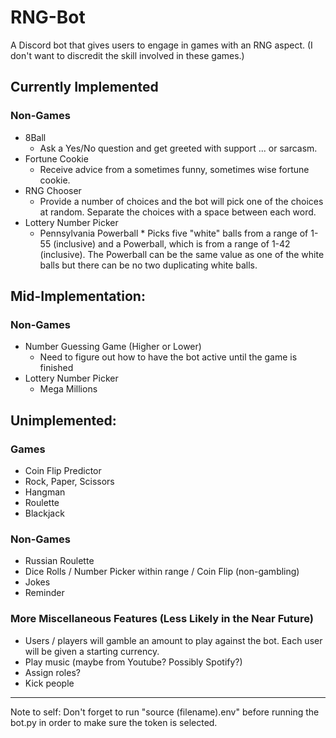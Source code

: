 # RNG-Bot
A Discord bot that gives users to engage in games with an RNG aspect. (I don't want to discredit the skill involved in these games.)

## Currently Implemented

### Non-Games
* 8Ball
  * Ask a Yes/No question and get greeted with support ... or sarcasm.
* Fortune Cookie
  * Receive advice from a sometimes funny, sometimes wise fortune cookie.
* RNG Chooser
  * Provide a number of choices and the bot will pick one of the choices at random. Separate the choices with a space between each word.
* Lottery Number Picker
  * Pennsylvania Powerball
        * Picks five "white" balls from a range of 1-55 (inclusive) and a Powerball, which is from a range of 1-42 (inclusive). The Powerball can be the same value as one of the white balls but there can be no two duplicating white balls.

## Mid-Implementation:

### Non-Games
* Number Guessing Game (Higher or Lower)
    * Need to figure out how to have the bot active until the game is finished
* Lottery Number Picker
  * Mega Millions

## Unimplemented:

### Games 
* Coin Flip Predictor
* Rock, Paper, Scissors
* Hangman
* Roulette
* Blackjack

### Non-Games
* Russian Roulette
* Dice Rolls / Number Picker within range / Coin Flip (non-gambling)
* Jokes
* Reminder

### More Miscellaneous Features (Less Likely in the Near Future)
* Users / players will gamble an amount to play against the bot. Each user will be given a starting currency.
* Play music (maybe from Youtube? Possibly Spotify?)
* Assign roles?
* Kick people

- - - -
Note to self: Don't forget to run "source (filename).env" before running the bot.py in order to make sure the token is selected.
